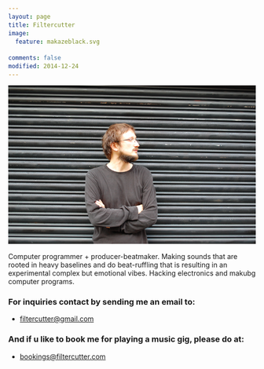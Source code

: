 ```yaml
---
layout: page
title: Filtercutter
image:
  feature: makazeblack.svg
  
comments: false
modified: 2014-12-24
---
```


<img src="/images/filtercutter.JPG">

Computer programmer + producer-beatmaker. Making sounds that are rooted in heavy baselines and do beat-ruffling that is resulting in an experimental complex but emotional vibes. Hacking electronics and makubg computer programs.

### For inquiries contact by sending me an email to:

* <a href="mailto:filtercutter@gmail.com">filtercutter@gmail.com</a> 


### And if u like to book me for playing a music gig, please do at:

* <a href="mailto:bookings@filtercutter.com">bookings@filtercutter.com</a> 
